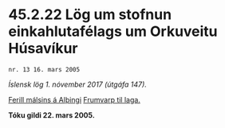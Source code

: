 # 45.2.22 Lög um stofnun einkahlutafélags um Orkuveitu Húsavíkur

`nr. 13 16. mars 2005`

_Íslensk lög 1. nóvember 2017 (útgáfa 147)._

[Ferill málsins á Alþingi](https://www.althingi.is/thingstorf/thingmalalistar-eftir-thingum/ferill/?ltg=131&mnr=399)
[Frumvarp til laga.](https://www.althingi.is/altext/131/s/0506.html)

**Tóku gildi 22. mars 2005.**


